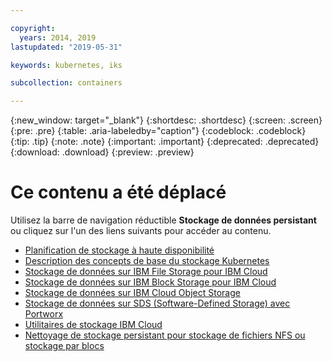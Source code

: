 ```yaml
---

copyright:
  years: 2014, 2019
lastupdated: "2019-05-31"

keywords: kubernetes, iks 

subcollection: containers

---
```


{:new_window: target="_blank"}
{:shortdesc: .shortdesc}
{:screen: .screen}
{:pre: .pre}
{:table: .aria-labeledby="caption"}
{:codeblock: .codeblock}
{:tip: .tip}
{:note: .note}
{:important: .important}
{:deprecated: .deprecated}
{:download: .download}
{:preview: .preview}


# Ce contenu a été déplacé
Utilisez la barre de navigation réductible **Stockage de données persistant** ou cliquez sur l'un des liens suivants pour accéder au contenu.

- [Planification de stockage à haute disponibilité](/docs/containers?topic=containers-storage_planning#storage_planning)
- [Description des concepts de base du stockage Kubernetes](/docs/containers?topic=containers-kube_concepts#kube_concepts)
- [Stockage de données sur IBM File Storage pour IBM Cloud](/docs/containers?topic=containers-file_storage#file_storage)
- [Stockage de données sur IBM Block Storage pour IBM Cloud](/docs/containers?topic=containers-block_storage#block_storage)
- [Stockage de données sur IBM Cloud Object Storage](/docs/containers?topic=containers-object_storage#object_storage)
- [Stockage de données sur SDS (Software-Defined Storage) avec Portworx](/docs/containers?topic=containers-portworx#portworx)
- [Utilitaires de stockage IBM Cloud](/docs/containers?topic=containers-utilities#utilities)
- [Nettoyage de stockage persistant pour stockage de fichiers NFS ou stockage par blocs](/docs/containers?topic=containers-cleanup#cleanup)
